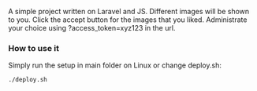 A simple project written on Laravel and JS. Different images will be shown to you. Click the accept button for the images that you liked. Administrate your choice using ?access_token=xyz123 in the url.

### How to use it
Simply run the setup in main folder on Linux or change deploy.sh:
<pre>
<code>./deploy.sh</code>
</pre>
